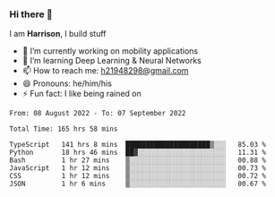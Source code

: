 ### Hi there 👋

I am **Harrison**, I build stuff 

<!--
**drogon98/drogon98** is a ✨ _special_ ✨ repository because its `README.md` (this file) appears on your GitHub profile.

Here are some ideas to get you started:

- 🔭 I’m currently working on ...
- 🌱 I’m currently learning ...
- 👯 I’m looking to collaborate on ...
- 🤔 I’m looking for help with ...
- 💬 Ask me about ...
- 📫 How to reach me: ...
- 😄 Pronouns: ...
- ⚡ Fun fact: ...
-->
<!--[![Anurag's GitHub stats](https://github-readme-stats.vercel.app/api?username=drogon98&theme=merko&show_icons=true)](https://github.com/anuraghazra/github-readme-stats)-->

- 🔭 I’m currently working on mobility applications
- 🌱 I’m learning Deep Learning & Neural Networks
- 📫 How to reach me: h21948298@gmail.com
- 😄 Pronouns: he/him/his
- ⚡ Fun fact: I like being rained on

<!--START_SECTION:waka-->

```text
From: 08 August 2022 - To: 07 September 2022

Total Time: 165 hrs 58 mins

TypeScript   141 hrs 8 mins  █████████████████████▒░░░   85.03 %
Python       18 hrs 46 mins  ██▓░░░░░░░░░░░░░░░░░░░░░░   11.31 %
Bash         1 hr 27 mins    ▒░░░░░░░░░░░░░░░░░░░░░░░░   00.88 %
JavaScript   1 hr 12 mins    ▒░░░░░░░░░░░░░░░░░░░░░░░░   00.73 %
CSS          1 hr 12 mins    ▒░░░░░░░░░░░░░░░░░░░░░░░░   00.72 %
JSON         1 hr 6 mins     ▒░░░░░░░░░░░░░░░░░░░░░░░░   00.67 %
```

<!--END_SECTION:waka-->
